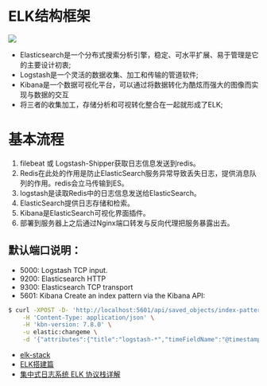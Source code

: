 # ELK结构框架
![](https://s2.ax1x.com/2020/01/09/lWqbPH.png)
* Elasticsearch是一个分布式搜索分析引擎，稳定、可水平扩展、易于管理是它的主要设计初衷;
* Logstash是一个灵活的数据收集、加工和传输的管道软件;
* Kibana是一个数据可视化平台，可以通过将数据转化为酷炫而强大的图像而实现与数据的交互
* 将三者的收集加工，存储分析和可视转化整合在一起就形成了ELK;  

# 基本流程
1. filebeat 或 Logstash-Shipper获取日志信息发送到redis。
2. Redis在此处的作用是防止ElasticSearch服务异常导致丢失日志，提供消息队列的作用。redis会立马传输到ES。
3. logstash是读取Redis中的日志信息发送给ElasticSearch。
4. ElasticSearch提供日志存储和检索。
5. Kibana是ElasticSearch可视化界面插件。
6. 部署到服务器上之后通过Nginx端口转发与反向代理把服务暴露出去。

## 默认端口说明：
* 5000: Logstash TCP input.
* 9200: Elasticsearch HTTP
* 9300: Elasticsearch TCP transport
* 5601: Kibana
Create an index pattern via the Kibana API:
```bash
$ curl -XPOST -D- 'http://localhost:5601/api/saved_objects/index-pattern' \
    -H 'Content-Type: application/json' \
    -H 'kbn-version: 7.8.0' \
    -u elastic:changeme \
    -d '{"attributes":{"title":"logstash-*","timeFieldName":"@timestamp"}}'
```

* [elk-stack](https://www.elastic.co/elk-stack)
* [ELK搭建篇](https://www.cnblogs.com/cheyunhua/p/11238489.html)
* [集中式日志系统 ELK 协议栈详解](https://developer.ibm.com/zh/articles/os-cn-elk/)

